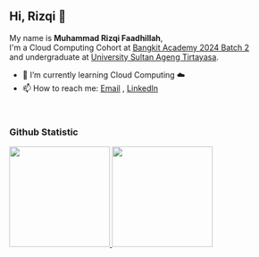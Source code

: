 ## Hi, Rizqi 👋


My name is **Muhammad Rizqi Faadhillah**, <br>
I'm a Cloud Computing Cohort at [Bangkit Academy 2024 Batch 2](https://grow.google/intl/id_id/bangkit/?tab=machine-learning)
<br>
and undergraduate at [University Sultan Ageng Tirtayasa](https://untirta.ac.id).
<br>
- 🌱 I’m currently learning Cloud Computing ☁️
- 📫 How to reach me: [Email](mr.faadhillah@gmail.com) , [LinkedIn](https://www.linkedin.com/in/muhammad-rizqi-faadhillah/)
<br>

### Github Statistic
<p align="left">
<a href="https://github.com/penuliscode">
  <img height="180em" src="https://github-readme-stats-eight-theta.vercel.app/api?username=mr-fadh&show_icons=true&theme=algolia&include_all_commits=true&count_private=true"/>
  <img height="180em" src="https://github-readme-stats-eight-theta.vercel.app/api/top-langs/?username=mr-fadh&layout=compact&layout=compact&theme=algolia"/>
</a>
</p>


<!-- 
Linkedin Logo
[<a href="https://linkedin.com/"><img align="left" alt="React" title="LinkedIn" width="21px" src="https://cdn.worldvectorlogo.com/logos/linkedin-icon-3.svg" /></a>](https://www.linkedin.com/in/muhammad-rizqi-faadhillah/)
--->
